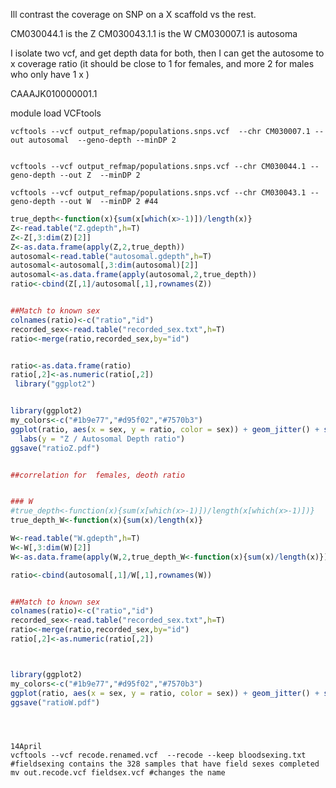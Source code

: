 Ill contrast the coverage on SNP on a X scaffold vs the rest.

CM030044.1 is the Z
CM030043.1.1 is the W
CM030007.1 is autosoma

I isolate two vcf, and get depth data for both, then I can get the autosome to x coverage ratio (it should be close to 1 for females, and more 2 for males who only have 1 x )

CAAAJK010000001.1

module load VCFtools

```
vcftools --vcf output_refmap/populations.snps.vcf  --chr CM030007.1 --out autosomal  --geno-depth --minDP 2


vcftools --vcf output_refmap/populations.snps.vcf --chr CM030044.1 --geno-depth --out Z  --minDP 2

vcftools --vcf output_refmap/populations.snps.vcf --chr CM030043.1 --geno-depth --out W  --minDP 2 #44

```


```r
true_depth<-function(x){sum(x[which(x>-1)])/length(x)}
Z<-read.table("Z.gdepth",h=T)
Z<-Z[,3:dim(Z)[2]]
Z<-as.data.frame(apply(Z,2,true_depth))
autosomal<-read.table("autosomal.gdepth",h=T)
autosomal<-autosomal[,3:dim(autosomal)[2]]
autosomal<-as.data.frame(apply(autosomal,2,true_depth))
ratio<-cbind(Z[,1]/autosomal[,1],rownames(Z))


##Match to known sex
colnames(ratio)<-c("ratio","id")
recorded_sex<-read.table("recorded_sex.txt",h=T)
ratio<-merge(ratio,recorded_sex,by="id")


ratio<-as.data.frame(ratio)
ratio[,2]<-as.numeric(ratio[,2])
 library("ggplot2")


library(ggplot2)
my_colors<-c("#1b9e77","#d95f02","#7570b3")
ggplot(ratio, aes(x = sex, y = ratio, color = sex)) + geom_jitter() + scale_color_manual(values = my_colors)+theme_classic()  +
  labs(y = "Z / Autosomal Depth ratio")
ggsave("ratioZ.pdf")


##correlation for  females, deoth ratio


### W
#true_depth<-function(x){sum(x[which(x>-1)])/length(x[which(x>-1)])}
true_depth_W<-function(x){sum(x)/length(x)}

W<-read.table("W.gdepth",h=T)
W<-W[,3:dim(W)[2]]
W<-as.data.frame(apply(W,2,true_depth_W<-function(x){sum(x)/length(x)}))

ratio<-cbind(autosomal[,1]/W[,1],rownames(W))


##Match to known sex
colnames(ratio)<-c("ratio","id")
recorded_sex<-read.table("recorded_sex.txt",h=T)
ratio<-merge(ratio,recorded_sex,by="id")
ratio[,2]<-as.numeric(ratio[,2])



library(ggplot2)
my_colors<-c("#1b9e77","#d95f02","#7570b3")
ggplot(ratio, aes(x = sex, y = ratio, color = sex)) + geom_jitter() + scale_color_manual(values = my_colors)+theme_classic()  
ggsave("ratioW.pdf")





```
```
14April
vcftools --vcf recode.renamed.vcf  --recode --keep bloodsexing.txt #fieldsexing contains the 328 samples that have field sexes completed
mv out.recode.vcf fieldsex.vcf #changes the name



